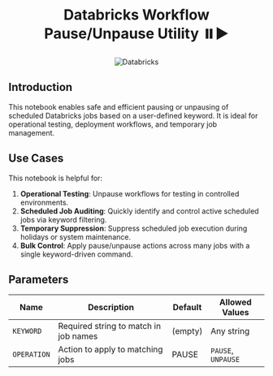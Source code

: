 <h1 align="center">Databricks Workflow Pause/Unpause Utility ⏸️▶️</h1>
<p align="center">
    <img alt="Databricks" src="https://img.shields.io/badge/Databricks-FF3621.svg?style=for-the-badge&logo=Databricks&logoColor=white" />
</p>

## Introduction

This notebook enables safe and efficient pausing or unpausing of scheduled Databricks jobs based on a user-defined keyword. It is ideal for operational testing, deployment workflows, and temporary job management.

## Use Cases

This notebook is helpful for:

1. **Operational Testing**: Unpause workflows for testing in controlled environments.
2. **Scheduled Job Auditing**: Quickly identify and control active scheduled jobs via keyword filtering.
3. **Temporary Suppression**: Suppress scheduled job execution during holidays or system maintenance.
4. **Bulk Control**: Apply pause/unpause actions across many jobs with a single keyword-driven command.

## Parameters

| Name        | Description                                | Default | Allowed Values      |
|-------------|--------------------------------------------|---------|---------------------|
| `KEYWORD`   | Required string to match in job names       | (empty) | Any string          |
| `OPERATION` | Action to apply to matching jobs            | PAUSE   | `PAUSE`, `UNPAUSE`  |
